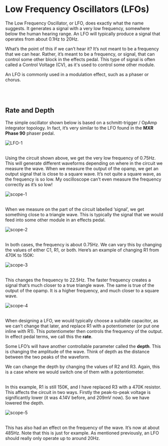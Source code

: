 # Low Frequency Oscillators (LFOs)

The Low Frequency Oscillator, or LFO, does exactly what the name suggests. It generates a signal with a very low frequency, somewhere below the human hearing range. An LFO will typically produce a signal that operates from about 0.1Hz to 20Hz.

What’s the point of this if we can’t hear it? It’s not meant to be a frequency that we can hear. Rather, it’s meant to be a frequency, or signal, that can control some other block in the effects pedal. This type of signal is often called a Control Voltage (CV), as it's used to control some other module.

An LFO is commonly used in a modulation effect, such as a phaser or chorus.

</br></br>

## Rate and Depth
The simple oscillator shown below is based on a schmitt-trigger / OpAmp integrator topology. In fact, it’s very similar to the LFO found in the **MXR Phase 90** phaser pedal.

![LFO-1](https://github.com/user-attachments/assets/177e6d5d-4d9a-4e73-bd85-092bbf4356cf)
</br></br>

Using the circuit shown above, we get the very low frequency of 0.75Hz. This will generate different waveforms depending on where in the circuit we measure the wave.
When we measure the output of the opamp, we get an output signal that is close to a square wave. It’s not quite a square wave, as the frequency is so low. My oscilloscope can’t even measure the frequency correctly as it’s so low!

![scope-1](https://github.com/user-attachments/assets/71475eaf-97cc-4b37-baa0-ac4baaaff9fe)
</br></br>

When we measure on the part of the circuit labelled ‘signal’, we get something close to a triangle wave. This is typically the signal that we would feed into some other module in an effects pedal.

![scope-2](https://github.com/user-attachments/assets/0859fc61-46ce-45dc-b128-1be196d4ada4)
</br></br>

In both cases, the frequency is about 0.75Hz. We can vary this by changing the values of either C1, R1, or both. Here’s an example of changing R1 from 470K to 150K:

![scope-3](https://github.com/user-attachments/assets/6e023416-5544-4fed-8cee-a403b2fa3202)
</br></br>

This changes the frequency to 22.5Hz. The faster frequency creates a signal that’s much closer to a true triangle wave. The same is true of the output of the opamp. It is a higher frequency, and much closer to a square wave.

![scope-4](https://github.com/user-attachments/assets/26a3bfd1-2a7b-446e-879c-639b0390a57e)
</br></br>

When designing a LFO, we would typically choose a suitable capacitor, as we can’t change that later, and replace R1 with a potentiometer (or put one inline with R1). This potentiometer then controls the frequency of the output. In effect pedal terms, we call this the **rate**.

Some LFO’s will have another controllable parameter called the **depth**. This is changing the amplitude of the wave. Think of depth as the distance between the two peaks of the waveform.

We can change the depth by changing the values of R2 and R3. Again, this is a case where we would switch one of them with a potentiometer.
</br></br>

In this example, R1 is still 150K, and I have replaced R3 with a 470K resistor. This affects the circuit in two ways. Firstly the peak-to-peak voltage is significantly lower (it was 4.14V before, and 209mV now). So we have lowered the depth.

![scope-5](https://github.com/user-attachments/assets/25b38d5d-2ce6-4531-ab60-367812fc48bf)
</br></br>

This has also had an effect on the frequency of the wave. It’s now at about 485Hz. Note that this is just for example. As mentioned previously, an LFO should really only operate up to around 20Hz.

